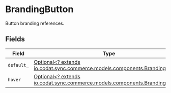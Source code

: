 # BrandingButton

Button branding references.


## Fields

| Field                                                                                                                  | Type                                                                                                                   | Required                                                                                                               | Description                                                                                                            |
| ---------------------------------------------------------------------------------------------------------------------- | ---------------------------------------------------------------------------------------------------------------------- | ---------------------------------------------------------------------------------------------------------------------- | ---------------------------------------------------------------------------------------------------------------------- |
| `default_`                                                                                                             | [Optional<? extends io.codat.sync.commerce.models.components.BrandingImage>](../../models/components/BrandingImage.md) | :heavy_minus_sign:                                                                                                     | N/A                                                                                                                    |
| `hover`                                                                                                                | [Optional<? extends io.codat.sync.commerce.models.components.BrandingImage>](../../models/components/BrandingImage.md) | :heavy_minus_sign:                                                                                                     | N/A                                                                                                                    |